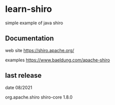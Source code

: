 # learn-shiro
simple example of java shiro

## Documentation

web site
https://shiro.apache.org/


examples
https://www.baeldung.com/apache-shiro

## last release

date 08/2021

<!-- https://mvnrepository.com/artifact/org.apache.shiro/shiro-core -->
<dependency>
    <groupId>org.apache.shiro</groupId>
    <artifactId>shiro-core</artifactId>
    <version>1.8.0</version>
</dependency>
